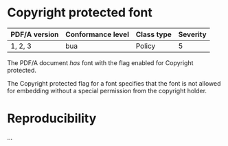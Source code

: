 # Copyright protected font

| PDF/A version | Conformance level | Class type  | Severity |
| ------------- | ----------------- | ----------  | -------- |
| 1, 2, 3       | bua               | Policy      | 5        |

The PDF/A document _has_ font with the flag enabled for Copyright protected.

The Copyright protected flag for a font specifies that the font is not allowed for embedding without a special permission from the copyright holder.

# Reproducibility
...